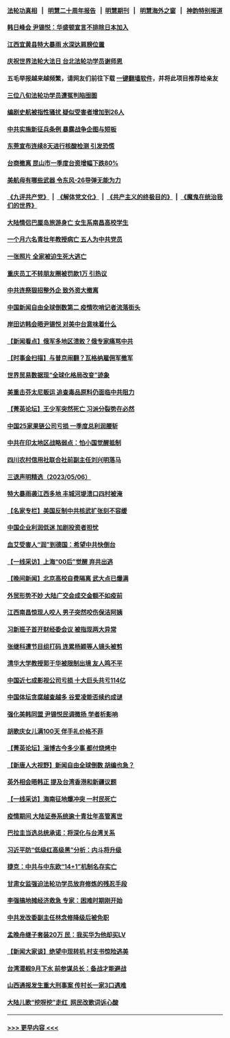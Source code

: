 #### [法轮功真相](https://github.com/gfw-breaker/truth/blob/master/README.md?t=0) &nbsp;&nbsp;|&nbsp;&nbsp; [明慧二十周年报告](https://github.com/gfw-breaker/mh-reports/blob/master/README.md?t=0) &nbsp;&nbsp;|&nbsp;&nbsp;[明慧期刊](https://github.com/gfw-breaker/mh-qikan) &nbsp;&nbsp;|&nbsp;&nbsp; [明慧海外之窗](https://github.com/gfw-breaker/mh-news/blob/master/README.md?t=0) &nbsp;&nbsp;|&nbsp;&nbsp; [神韵特别报道](https://github.com/gfw-breaker/mh-news/blob/master/shenyun.md?t=0)
#### [韩日峰会 尹锡悦：华盛顿宣言不排除日本加入](../pages/nsc413/n13990504.md?t=05080343) 
#### [江西宜黄县特大暴雨 水深达肩膀位置](../pages/nsc413/n13990291.md?t=05080343) 
#### [庆祝世界法轮大法日 台北法轮功学员谢师恩](../pages/nsc413/n13989540.md?t=05080343) 
#### 五毛举报越来越频繁，请网友们前往下载 [一键翻墙软件](https://github.com/gfw-breaker/ssr-accounts)，并将此项目推荐给亲友
#### [三位八旬法轮功学员遭冤判陷囹圄](../pages/nsc413/n13988869.md?t=05080343) 
#### [编剧史航被指性骚扰 疑似受害者增加到26人](../pages/nsc413/n13990195.md?t=05080343) 
#### [中共实施新征兵条例 暴露战争企图与短板](../pages/nsc413/n13989809.md?t=05080343) 
#### [东莞宣布连续8天进行核酸检测 引发恐慌](../pages/nsc413/n13989974.md?t=05080343) 
#### [台商撤离 昆山市一季度台资增幅下跌80%](../pages/nsc413/n13990161.md?t=05080343) 
#### [美航母有哪些武器 令东风-26导弹无能为力](../pages/nsc413/n13984834.md?t=05080343) 
#### [《九评共产党》](https://github.com/begood0513/9ping.md/blob/master/README.md) &nbsp;|&nbsp; [《解体党文化》](../../../../jtdwh.md/blob/master/README.md)  &nbsp;|&nbsp; [《共产主义的终极目的》](../../../../gczydzjmd.md/blob/master/README.md) &nbsp;|&nbsp; [《魔鬼在统治我们的世界》](../../../../mgztzwmdsj.md/blob/master/README.md) 
#### [大陆情侣巴厘岛旅游身亡 女生系南昌高校学生](../pages/nsc413/n13990115.md?t=05080343) 
#### [一个月六名青壮年教授病亡 五人为中共党员](../pages/nsc413/n13990108.md?t=05080343) 
#### [一张照片 全家被迫生死大逃亡](../pages/nsc413/n13990123.md?t=05080343) 
#### [重庆员工不转朋友圈被罚款1万 引热议](../pages/nsc413/n13990047.md?t=05080343) 
#### [中共连祭狠招整外企 致外资大撤离](../pages/nsc413/n13989810.md?t=05080343) 
#### [中国新闻自由全球倒数第二 疫情吹哨记者流落街头](../pages/nsc413/n13990017.md?t=05080343) 
#### [岸田访韩会晤尹锡悦 对美中台意味着什么](../pages/nsc413/n13989914.md?t=05080343) 
#### [【新闻看点】俄军多地区溃败？俄专家痛骂中共](../pages/nsc413/n13989839.md?t=05080343) 
#### [【时事金扫描】与普京闹翻？瓦格纳雇佣军撤军](../pages/nsc413/n13989796.md?t=05080343) 
#### [世界贸易数据现“全球化格局改变”迹象](../pages/nsc413/n13989803.md?t=05080343) 
#### [美重击芬太尼贩运 追查毒品原料仍面临中共阻力](../pages/nsc413/n13989834.md?t=05080343) 
#### [【菁英论坛】王少军突然死亡 习派分裂势在必然](../pages/nsc413/n13989835.md?t=05080343) 
#### [中国25家果链公司亏损 一季度总利润腰斩](../pages/nsc413/n13989811.md?t=05080343) 
#### [中共在印太地区战略弱点：怕小国觉醒抵制](../pages/nsc413/n13989640.md?t=05080343) 
#### [四川农村信用社联合社前副主任刘兴明落马](../pages/nsc413/n13989739.md?t=05080343) 
#### [三退声明精选（2023/05/06）](../pages/nsc413/n13989766.md?t=05080343) 
#### [特大暴雨袭江西多地 丰城河堤溃口四村被淹](../pages/nsc413/n13989530.md?t=05080343) 
#### [【名家专栏】美国反制中共核武扩张刻不容缓](../pages/nsc413/n13988132.md?t=05080343) 
#### [中国企业利润低迷 加剧投资者担忧](../pages/nsc413/n13989693.md?t=05080343) 
#### [血艾受害人“润”到德国：希望中共快倒台](../pages/nsc413/n13989323.md?t=05080343) 
#### [【一线采访】上海“00后”觉醒 弃共出逃](../pages/nsc413/n13989474.md?t=05080343) 
#### [【晚间新闻】北京高校自费隔离 武大点已爆满](../pages/nsc413/n13989521.md?t=05080343) 
#### [外贸形势不妙 大陆广交会成交金额不如疫前](../pages/nsc413/n13989343.md?t=05080343) 
#### [江西南昌惊现人咬人 男子突然咬伤保洁阿姨](../pages/nsc413/n13989284.md?t=05080343) 
#### [习新班子首开财经委会议 被指现两大异常](../pages/nsc413/n13989261.md?t=05080343) 
#### [张继科遭节目组打码 连累杨颖等人镜头被剪](../pages/nsc413/n13989214.md?t=05080343) 
#### [清华大学教授郭于华被限制出境 友人鸣不平](../pages/nsc413/n13989250.md?t=05080343) 
#### [中国近七成影视公司亏损 十大巨头共亏114亿](../pages/nsc413/n13989231.md?t=05080343) 
#### [中国体坛贪腐越查越多 谷爱凌能否续约成谜](../pages/nsc413/n13989147.md?t=05080343) 
#### [强化美韩同盟 尹锡悦民调微扬 学者析影响](../pages/nsc413/n13989223.md?t=05080343) 
#### [胡歌庆女儿满100天 伴手礼价格不菲](../pages/nsc413/n13989169.md?t=05080343) 
#### [【菁英论坛】淄博古今多少事 都付烧烤中](../pages/nsc413/n13989188.md?t=05080343) 
#### [【新唐人大视野】新闻自由全球倒数 胡编也急？](../pages/nsc413/n13989121.md?t=05080343) 
#### [英外相会晤韩正 提及台湾香港和新疆议题](../pages/nsc413/n13989122.md?t=05080343) 
#### [【一线采访】海南征地爆冲突 一村民死亡](../pages/nsc413/n13989137.md?t=05080343) 
#### [疫情期间 大陆证券系统逾十青壮年高管离世](../pages/nsc413/n13989125.md?t=05080343) 
#### [巴拉圭当选总统承诺：将深化与台湾关系](../pages/nsc413/n13989142.md?t=05080343) 
#### [习近平防“低级红高级黑”分析：内斗将升级](../pages/nsc413/n13989107.md?t=05080343) 
#### [捷克：中共与中东欧“14+1”机制名存实亡](../pages/nsc413/n13989105.md?t=05080343) 
#### [甘肃女监强迫法轮功学员放弃修炼的残忍手段](../pages/nsc413/n13988053.md?t=05080343) 
#### [李强搞地摊经济救急 专家：困难时期刚开始](../pages/nsc413/n13988908.md?t=05080343) 
#### [中共发改委副主任林念修降级后被免职](../pages/nsc413/n13988832.md?t=05080343) 
#### [孟晚舟继子套装20万 民：我买华为他却买LV](../pages/nsc413/n13988992.md?t=05080343) 
#### [【新闻大家谈】绝望中现转机 村支书惊险逃美](../pages/nsc413/n13988996.md?t=05080343) 
#### [台湾潜舰9月下水 前参谋总长：备战才能避战](../pages/nsc413/n13988851.md?t=05080343) 
#### [山西通报发生重大刑事案 传村长一家3口遇难](../pages/nsc413/n13988956.md?t=05080343) 
#### [大陆儿歌“挖呀挖”走红  网民改歌词诉心酸](../pages/nsc413/n13988880.md?t=05080343) 

----
#### [ >>> 更早内容 <<< ](../indexes/nsc413-earlier.md)
